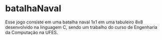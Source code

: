 # batalhaNaval

Esse jogo consiste em uma batalha naval 1x1 em uma tabuleiro 8x8 desenvolvido na linguagem C, sendo um trabalho do curso de Engenharia da Computação na UFES.
